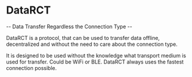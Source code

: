 # DataRCT
 -- Data Transfer Regardless the Connection Type --


DataRCT is a protocol, that can be used to transfer data offline, decentralized and without the need to care about the connection type.

It is designed to be used without the knowledge what transport medium is used for transfer. Could be WiFi or BLE. DataRCT always uses the fastest connection possible.
